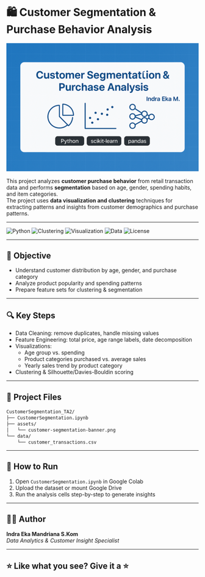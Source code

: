 # 🛍️ Customer Segmentation & Purchase Behavior Analysis

![Banner](assets/banner.png)

This project analyzes **customer purchase behavior** from retail transaction data and performs **segmentation** based on age, gender, spending habits, and item categories.  
The project uses **data visualization and clustering** techniques for extracting patterns and insights from customer demographics and purchase patterns.

---

![Python](https://img.shields.io/badge/Python-3.10+-blue?style=flat&logo=python&logoColor=white)
![Clustering](https://img.shields.io/badge/Task-Customer_Segmentation-green?style=flat)
![Visualization](https://img.shields.io/badge/Visualization-Plotly_Seaborn-orange?style=flat)
![Data](https://img.shields.io/badge/Data-Transactions_Purchase-yellow?style=flat)
![License](https://img.shields.io/badge/License-MIT-lightgrey?style=flat)

---

## 🎯 Objective

- Understand customer distribution by age, gender, and purchase category
- Analyze product popularity and spending patterns
- Prepare feature sets for clustering & segmentation

---

## 🔍 Key Steps

- Data Cleaning: remove duplicates, handle missing values
- Feature Engineering: total price, age range labels, date decomposition
- Visualizations:
  - Age group vs. spending
  - Product categories purchased vs. average sales
  - Yearly sales trend by product category
- Clustering & Silhouette/Davies-Bouldin scoring

---

## 📂 Project Files

```
CustomerSegmentation_TA2/
├── CustomerSegmentation.ipynb
├── assets/
│   └── customer-segmentation-banner.png
└── data/
    └── customer_transactions.csv
```

---

## 🚀 How to Run

1. Open `CustomerSegmentation.ipynb` in Google Colab
2. Upload the dataset or mount Google Drive
3. Run the analysis cells step-by-step to generate insights

---

## 👨‍💻 Author

**Indra Eka Mandriana S.Kom**  
_Data Analytics & Customer Insight Specialist_

---

## ⭐ Like what you see? Give it a ⭐
